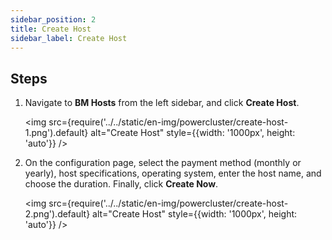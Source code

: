 ```yaml
---
sidebar_position: 2
title: Create Host
sidebar_label: Create Host
---
```


## Steps

1. Navigate to **BM Hosts** from the left sidebar, and click **Create Host**.

   <img src={require('../../static/en-img/powercluster/create-host-1.png').default} alt="Create Host" style={{width: '1000px', height: 'auto'}} />

2. On the configuration page, select the payment method (monthly or yearly), host specifications, operating system, enter the host name, and choose the duration. Finally, click **Create Now**.

   <img src={require('../../static/en-img/powercluster/create-host-2.png').default} alt="Create Host" style={{width: '1000px', height: 'auto'}} />
